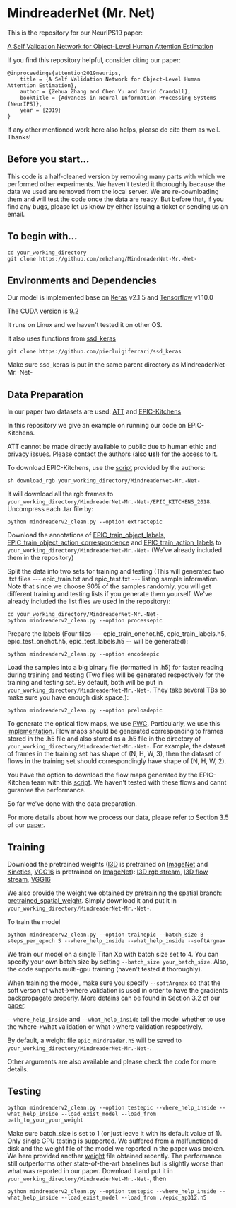 # MindreaderNet (Mr. Net)
This is the repository for our NeurIPS19 paper:

[A Self Validation Network for Object-Level Human Attention Estimation](https://arxiv.org/pdf/1910.14260.pdf)

If you find this repository helpful, consider citing our paper:

```
@inproceedings{attention2019neurips, 
    title = {A Self Validation Network for Object-Level Human Attention Estimation},
    author = {Zehua Zhang and Chen Yu and David Crandall},
    booktitle = {Advances in Neural Information Processing Systems (NeurIPS)},
    year = {2019}
}
```

If any other mentioned work here also helps, please do cite them as well. Thanks!

## Before you start...
This code is a half-cleaned version by removing many parts with which we performed other experiments. We haven't tested it thoroughly because the data we used are removed from the local server. We are re-downloading them and will test the code once the data are ready. But before that, if you find any bugs, please let us know by either issuing a ticket or sending us an email.

## To begin with...
```
cd your_working_directory
git clone https://github.com/zehzhang/MindreaderNet-Mr.-Net-
```

## Environments and Dependencies
Our model is implemented base on [Keras](https://keras.io/) v2.1.5 and [Tensorflow](https://www.tensorflow.org/) v1.10.0

The CUDA version is [9.2](https://developer.nvidia.com/cuda-92-download-archive)

It runs on Linux and we haven't tested it on other OS.

It also uses functions from [ssd_keras](https://github.com/pierluigiferrari/ssd_keras)

```
git clone https://github.com/pierluigiferrari/ssd_keras
```

Make sure ssd_keras is put in the same parent directory as MindreaderNet-Mr.-Net-

## Data Preparation
In our paper two datasets are used: [ATT](http://vision.soic.indiana.edu/papers/gaze2018bmvc.pdf) and [EPIC-Kitchens](http://openaccess.thecvf.com/content_ECCV_2018/papers/Dima_Damen_Scaling_Egocentric_Vision_ECCV_2018_paper.pdf)

In this repository we give an example on running our code on EPIC-Kitchens. 

ATT cannot be made directly available to public due to human ethic and privacy issues. Please contact the authors (also **us**!) for the access to it. 

To download EPIC-Kitchens, use the [script](https://github.com/epic-kitchens/download-scripts/blob/master/frames_rgb_flow/download_rgb.sh) provided by the authors:

```
sh download_rgb your_working_directory/MindreaderNet-Mr.-Net-
```

It will download all the rgb frames to `your_working_directory/MindreaderNet-Mr.-Net-/EPIC_KITCHENS_2018`. Uncompress each .tar file by:

```
python mindreaderv2_clean.py --option extractepic
```

Download the annotations of [EPIC_train_object_labels](https://github.com/epic-kitchens/annotations/blob/master/EPIC_train_object_labels.csv), [EPIC_train_object_action_correspondence](https://github.com/epic-kitchens/annotations/blob/master/EPIC_train_object_action_correspondence.csv) and [EPIC_train_action_labels](https://github.com/epic-kitchens/annotations/blob/master/EPIC_train_action_labels.csv) to `your_working_directory/MindreaderNet-Mr.-Net-` (We've already included them in the repository)

Split the data into two sets for training and testing (This will generated two .txt files --- epic_train.txt and epic_test.txt --- listing sample information. Note that since we choose 90% of the samples randomly, you will get different training and testing lists if you generate them yourself. We've already included the list files we used in the repository):

```
cd your_working_directory/MindreaderNet-Mr.-Net-
python mindreaderv2_clean.py --option processepic
```

Prepare the labels (Four files --- epic_train_onehot.h5, epic_train_labels.h5, epic_test_onehot.h5, epic_test_labels.h5 -- will be generated):

```
python mindreaderv2_clean.py --option encodeepic
```

Load the samples into a big binary file (formatted in .h5) for faster reading during training and testing (Two files will be generated respectively for the training and testing set. By default, both will be put in `your_working_directory/MindreaderNet-Mr.-Net-`. They take several TBs so make sure you have enough disk space.):

```
python mindreaderv2_clean.py --option preloadepic
```

To generate the optical flow maps, we use [PWC](https://arxiv.org/abs/1709.02371). Particularly, we use this [implementation](https://github.com/sniklaus/pytorch-pwc). Flow maps should be generated corresponding to frames stored in the .h5 file and also stored as a .h5 file in the directory of `your_working_directory/MindreaderNet-Mr.-Net-`. For example, the dataset of frames in the training set has shape of (N, H, W, 3), then the dataset of flows in the training set should correspondingly have shape of (N, H, W, 2).

You have the option to download the flow maps generated by the EPIC-Kitchen team with this [script](https://github.com/epic-kitchens/download-scripts/blob/master/frames_rgb_flow/download_flow.sh). We haven't tested with these flows and cannt gurantee the performance.

So far we've done with the data preparation.

For more details about how we process our data, please refer to Section 3.5 of our [paper](https://arxiv.org/pdf/1910.14260.pdf).

## Training

Download the pretrained weights ([I3D](https://arxiv.org/pdf/1705.07750.pdf) is pretrained on [ImageNet](http://www.image-net.org/papers/imagenet_cvpr09.pdf) and [Kinetics](https://arxiv.org/abs/1705.06950), [VGG16](https://arxiv.org/abs/1409.1556) is pretrained on [ImageNet](http://www.image-net.org/papers/imagenet_cvpr09.pdf)): [I3D rgb stream](https://drive.google.com/file/d/1-e6msoYkDkHC0i_a7STqrHvBnMtS5rnE/view?usp=sharing), [I3D flow stream](https://drive.google.com/file/d/1o_mAiMYBveC-jtZFvMlYrKoK4QYvKILx/view?usp=sharing), [VGG16](https://drive.google.com/file/d/1SMarCUF10ykgH-0d7oaZbk4pl9cso84v/view?usp=sharing)

We also provide the weight we obtained by pretraining the spatial branch: [pretrained_spatial_weight](https://drive.google.com/file/d/127LJsKgOQ9N7_0RGVEwIW_U00eB-wn04/view?usp=sharing). Simply download it and put it in `your_working_directory/MindreaderNet-Mr.-Net-`.

To train the model

```
python mindreaderv2_clean.py --option trainepic --batch_size B --steps_per_epoch S --where_help_inside --what_help_inside --softArgmax
```

We train our model on a single Titan Xp with batch size set to 4. You can specify your own batch size by setting ```--batch_size your_batch_size```. Also, the code supports multi-gpu training (haven't tested it thoroughly).

When training the model, make sure you specify `--softArgmax` so that the soft verson of what→where validation is used in order to have the gradients backpropagate properly. More detains can be found in Section 3.2 of our [paper](https://arxiv.org/pdf/1910.14260.pdf).

`--where_help_inside` and `--what_help_inside` tell the model whether to use the where→what validation or what→where validation respectively.

By default, a weight file `epic_mindreader.h5` will be saved to `your_working_directory/MindreaderNet-Mr.-Net-`.

Other arguments are also available and please check the code for more details.

## Testing

```
python mindreaderv2_clean.py --option testepic --where_help_inside --what_help_inside --load_exist_model --load_from path_to_your_your_weight
```

Make sure batch_size is set to 1 (or just leave it with its default value of 1).  Only single GPU testing is supported. We suffered from a malfunctioned disk and the weight file of the model we reported in the paper was broken. We here provided another [weight](https://drive.google.com/file/d/13_CS0ufRe_nkjUcuWrRtEJhUhc6dA5uB/view?usp=sharing) file obtained recently. The performance still outperforms other state-of-the-art baselines but is slightly worse than what was reported in our paper. Download it and put it in `your_working_directory/MindreaderNet-Mr.-Net-`, then
```
python mindreaderv2_clean.py --option testepic --where_help_inside --what_help_inside --load_exist_model --load_from ./epic_ap312.h5
```
